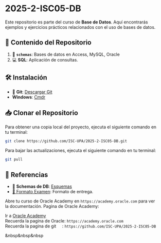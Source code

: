 # 2025-2-ISC05-DB

Este repositorio es parte del curso de **Base de Datos**. Aquí encontrarás ejemplos y ejercicios prácticos relacionados con el uso de bases de datos.  


## 📂 Contenido del Repositorio

1. 📄 **`schemas`**: Bases de datos en Access, MySQL, Oracle
2. 💻 **SQL**: Aplicación de consultas.

## 🛠️ Instalación
- 🐙 **Git**: [Descargar Git](https://git-scm.com/)
- **Windows**: [Cmdr](https://cmder.app/)

## 📥 Clonar el Repositorio

Para obtener una copia local del proyecto, ejecuta el siguiente comando en tu terminal:

```bash
git clone https://github.com/ISC-UPA/2025-2-ISC05-DB.git
```
Para bajar las actualizaciones,  ejecuta el siguiente comando en tu terminal:
```bash
git pull
```  


## 🔗 Referencias
- 📘 **Schemas de DB**: [Esquemas](./schemas)
- [📄 Formato Examen](Contenido/DB_Formato_Examen_SQL.pdf): Formato de entrega.

Abre tu curso de Oracle Academy en `https://academy.oracle.com` para ver la documentación.
Pagina de Oracle Academy: 

Ir a [Oracle Academy](https://academy.oracle.com)  
Recuerda la pagina de Oracle: `https://academy.oracle.com`  
Recuerda la pagina de git &nbsp;&nbsp;&nbsp; : `https://github.com/ISC-UPA/2025-2-ISC05-DB`  

&nbsp&nbsp&nbsp  

